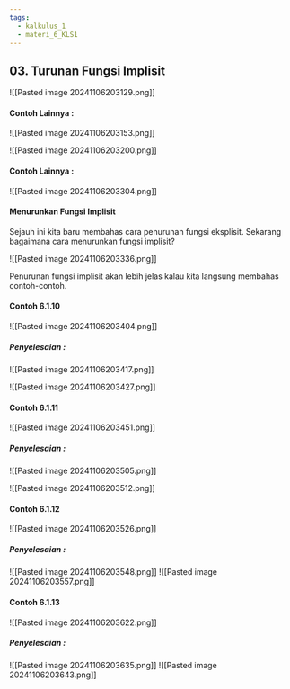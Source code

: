 ```yaml
---
tags:
  - kalkulus_1
  - materi_6_KLS1
---
```

## 03. Turunan Fungsi Implisit

![[Pasted image 20241106203129.png]]

#### Contoh Lainnya :

![[Pasted image 20241106203153.png]]

![[Pasted image 20241106203200.png]]

#### Contoh Lainnya :

![[Pasted image 20241106203304.png]]

#### Menurunkan Fungsi Implisit

Sejauh ini kita baru membahas cara penurunan fungsi eksplisit. Sekarang bagaimana cara menurunkan fungsi implisit?

![[Pasted image 20241106203336.png]]

Penurunan fungsi implisit akan lebih jelas kalau kita langsung membahas contoh-contoh.

#### Contoh 6.1.10

![[Pasted image 20241106203404.png]]

##### Penyelesaian :

![[Pasted image 20241106203417.png]]

![[Pasted image 20241106203427.png]]


#### Contoh 6.1.11

![[Pasted image 20241106203451.png]]

##### Penyelesaian :

![[Pasted image 20241106203505.png]]

![[Pasted image 20241106203512.png]]

#### Contoh 6.1.12

![[Pasted image 20241106203526.png]]

##### Penyelesaian :

![[Pasted image 20241106203548.png]]
![[Pasted image 20241106203557.png]]


#### Contoh 6.1.13

![[Pasted image 20241106203622.png]]

##### Penyelesaian :

![[Pasted image 20241106203635.png]]
![[Pasted image 20241106203643.png]]


